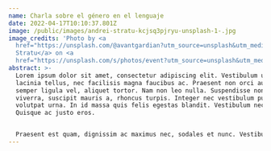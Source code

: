 ```yaml
---
name: Charla sobre el género en el lenguaje
date: 2022-04-17T10:10:37.801Z
image: /public/images/andrei-stratu-kcjsq3pjryu-unsplash-1-.jpg
image_credits: 'Photo by <a
  href="https://unsplash.com/@avantgardian?utm_source=unsplash&utm_medium=referral&utm_content=creditCopyText">Andrei
  Stratu</a> on <a
  href="https://unsplash.com/s/photos/event?utm_source=unsplash&utm_medium=referral&utm_content=creditCopyText">Unsplash</a>   '
abstract: >-
  Lorem ipsum dolor sit amet, consectetur adipiscing elit. Vestibulum ultricies
  lacinia tellus, nec facilisis magna faucibus ac. Praesent non orci auctor,
  semper ligula vel, aliquet tortor. Nam non leo nulla. Suspendisse non ipsum
  viverra, suscipit mauris a, rhoncus turpis. Integer nec vestibulum purus, ut
  volutpat urna. In id massa quis felis egestas blandit. Vestibulum nec nisl ex.
  Quisque ac justo eros.


  Praesent est quam, dignissim ac maximus nec, sodales et nunc. Vestibulum id libero massa. Nulla vel iaculis leo. Praesent dictum leo tellus, et pharetra risus accumsan vitae. Proin molestie eros sit amet mattis pretium. Sed aliquet quis tellus vitae lacinia. Donec mattis sit amet mi aliquet vehicula. In nec augue odio. Nunc posuere ipsum nec dui tempus ullamcorper. Donec posuere mi in pretium imperdiet. Vestibulum non ullamcorper risus. Duis vestibulum vehicula scelerisque. Aenean eu libero feugiat mi luctus sagittis.
---
```

